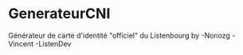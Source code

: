 # GenerateurCNI
Générateur de carte d'identité "officiel" du Listenbourg
by 
-Nonozg
-Vincent
-ListenDev
